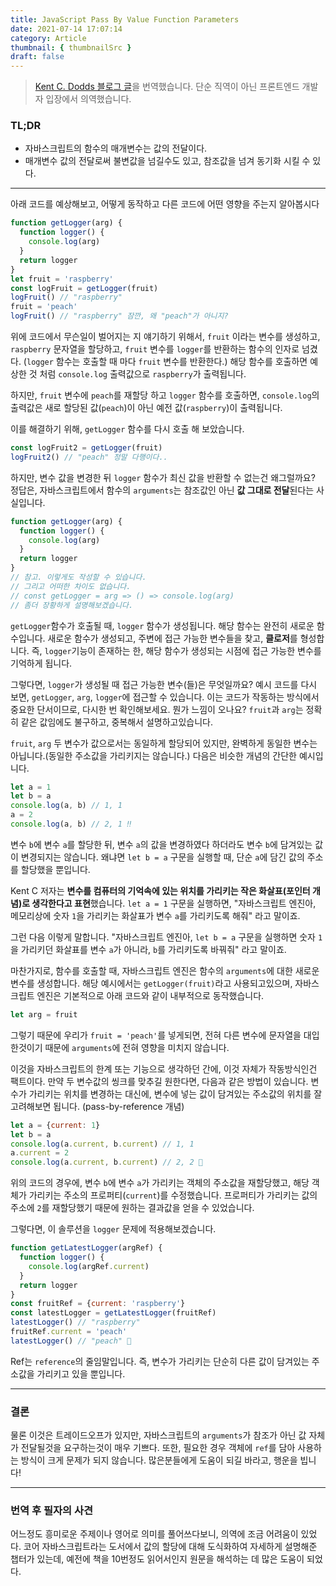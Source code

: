 ```yaml
---
title: JavaScript Pass By Value Function Parameters
date: 2021-07-14 17:07:14
category: Article
thumbnail: { thumbnailSrc }
draft: false
---
```

> [Kent C. Dodds 블로그 글](https://kentcdodds.com/blog/javascript-pass-by-value-function-parameters)을 번역했습니다.
단순 직역이 아닌 프론트엔드 개발자 입장에서 의역했습니다.

### TL;DR
- 자바스크립트의 함수의 매개변수는 값의 전달이다.
- 매개변수 값의 전달로써 불변값을 넘길수도 있고, 참조값을 넘겨 동기화 시킬 수 있다.

---


아래 코드를 예상해보고, 어떻게 동작하고 다른 코드에 어떤 영향을 주는지 알아봅시다

```javascript
function getLogger(arg) {
  function logger() {
    console.log(arg)
  }
  return logger
}
let fruit = 'raspberry'
const logFruit = getLogger(fruit)
logFruit() // "raspberry"
fruit = 'peach'
logFruit() // "raspberry" 잠깐, 왜 "peach"가 아니지?
```

위에 코드에서 무슨일이 벌어지는 지 얘기하기 위해서, `fruit` 이라는 변수를 생성하고, `raspberry` 문자열을 할당하고, `fruit` 변수를 `logger`를 반환하는 함수의 인자로 넘겼다. (`logger` 함수는 호출할 때 마다 `fruit` 변수를 반환한다.) 해당 함수를 호출하면 예상한 것 처럼 `console.log` 출력값으로 `raspberry`가 출력됩니다.


하지만, `fruit` 변수에 `peach`를 재할당 하고 `logger` 함수를 호출하면, `console.log`의 출력값은 새로 할당된 값(`peach`)이 아닌 예전 값(`raspberry`)이 출력됩니다.

이를 해결하기 위해, `getLogger` 함수를 다시 호출 해 보았습니다.

```javascript
const logFruit2 = getLogger(fruit)
logFruit2() // "peach" 정말 다행이다..
```

하지만, 변수 값을 변경한 뒤 `logger` 함수가 최신 값을 반환할 수 없는건 왜그럴까요?  
정답은, 자바스크립트에서 함수의 `arguments`는 참조값인 아닌 **값 그대로 전달**된다는 사실입니다.


```javascript
function getLogger(arg) {
  function logger() {
    console.log(arg)
  }
  return logger
}
// 참고. 이렇게도 작성할 수 있습니다.
// 그리고 어떠한 차이도 없습니다.
// const getLogger = arg => () => console.log(arg)
// 좀더 장황하게 설명해보겠습니다.

```

`getLogger`함수가 호출될 때, `logger` 함수가 생성됩니다. 해당 함수는 완전히 새로운 함수입니다. 새로운 함수가 생성되고, 주변에 접근 가능한 변수들을 찾고, **클로저**를 형성합니다. 즉, `logger`기능이 존재하는 한, 해당 함수가 생성되는 시점에 접근 가능한 변수를 기억하게 됩니다.

그렇다면, `logger`가 생성될 때 접근 가능한 변수(들)은 무엇일까요? 예시 코드를 다시 보면, `getLogger`, `arg`, `logger`에 접근할 수 있습니다. 이는 코드가 작동하는 방식에서 중요한 단서이므로, 다시한 번 확인해보세요. 뭔가 느낌이 오나요? `fruit`과 `arg`는 정확히 같은 값임에도 불구하고, 중복해서 설명하고있습니다.

`fruit`, `arg` 두 변수가 값으로서는 동일하게 할당되어 있지만, 완벽하게 동일한 변수는 아닙니다.(동일한 주소값을 가리키지는 않습니다.) 다음은 비슷한 개념의 간단한 예시입니다.

```javascript
let a = 1
let b = a
console.log(a, b) // 1, 1
a = 2
console.log(a, b) // 2, 1 ‼️
```

변수 `b`에 변수 `a`를 할당한 뒤, 변수 `a`의 값을 변경하였다 하더라도 변수 `b`에 담겨있는 값이 변경되지는 않습니다. 왜냐면 `let b = a` 구문을 실행할 때, 단순 `a`에 담긴 값의 주소를 할당했을 뿐입니다.

Kent C 저자는 **변수를 컴퓨터의 기억속에 있는 위치를 가리키는 작은 화살표(포인터 개념)로 생각한다고 표현**했습니다. `let a = 1` 구문을 실행하면, "자바스크립트 엔진아, 메모리상에 숫자 `1`을 가리키는 화살표가 변수 `a`를 가리키도록 해줘" 라고 말이죠.

그런 다음 이렇게 말합니다. "자바스크립트 엔진아, `let b = a` 구문을 실행하면 숫자 `1`을 가리키던 화살표를 변수 `a`가 아니라, `b`를 가리키도록 바꿔줘" 라고 말이죠.

마찬가지로, 함수를 호출할 때, 자바스크립트 엔진은 함수의 `arguments`에 대한 새로운 변수를 생성합니다. 해당 예시에서는 `getLogger(fruit)`라고 사용되고있으며, 자바스크립트 엔진은 기본적으로 아래 코드와 같이 내부적으로 동작했습니다.

```javascript
let arg = fruit
```

그렇기 때문에 우리가 `fruit = 'peach'`를 넣게되면, 전혀 다른 변수에 문자열을 대입한것이기 때문에 `arguments`에 전혀 영향을 미치지 않습니다.

이것을 자바스크립트의 한계 또는 기능으로 생각하던 간에, 이것 자체가 작동방식인건 팩트이다. 만약 두 변수값의 씽크를 맞추길 원한다면, 다음과 같은 방법이 있습니다. 변수가 가리키는 위치를 변경하는 대신에, 변수에 넣는 값이 담겨있는 주소값의 위치를 잘 고려해보면 됩니다. (pass-by-reference 개념)

```javascript
let a = {current: 1}
let b = a
console.log(a.current, b.current) // 1, 1
a.current = 2
console.log(a.current, b.current) // 2, 2 🎉
```

위의 코드의 경우에, 변수 `b`에 변수 `a`가 가리키는 객체의 주소값을 재할당했고, 해당 객체가 가리키는 주소의 프로퍼티(`current`)를 수정했습니다. 프로퍼티가 가리키는 값의 주소에 `2`를 재할당했기 때문에 원하는 결과값을 얻을 수 있었습니다.

그렇다면, 이 솔루션을 `logger` 문제에 적용해보겠습니다.

```javascript
function getLatestLogger(argRef) {
  function logger() {
    console.log(argRef.current)
  }
  return logger
}
const fruitRef = {current: 'raspberry'}
const latestLogger = getLatestLogger(fruitRef)
latestLogger() // "raspberry"
fruitRef.current = 'peach'
latestLogger() // "peach" 🎉
```

Ref는 `reference`의 줄임말입니다. 즉, 변수가 가리키는 단순히 다른 값이 담겨있는 주소값을 가리키고 있을 뿐입니다.

---

### 결론

물론 이것은 트레이드오프가 있지만, 자바스크립트의 `arguments`가 참조가 아닌 값 자체가 전달될것을 요구하는것이 매우 기쁘다. 또한, 필요한 경우 객체에 `ref`를 담아 사용하는 방식이 크게 문제가 되지 않습니다. 많은분들에게 도움이 되길 바라고, 행운을 빕니다! 

---


### 번역 후 필자의 사견

어느정도 흥미로운 주제이나 영어로 의미를 풀어쓰다보니, 의역에 조금 어려움이 있었다. 코어 자바스크립트라는 도서에서 값의 할당에 대해 도식화하여 자세하게 설명해준 챕터가 있는데, 예전에 책을 10번정도 읽어서인지 원문을 해석하는 데 많은 도움이 되었다.





